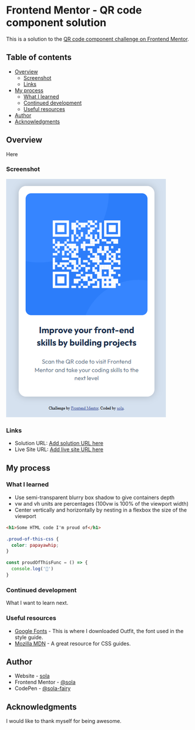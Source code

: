 # Frontend Mentor - QR code component solution

This is a solution to the [QR code component challenge on Frontend Mentor](https://www.frontendmentor.io/challenges/qr-code-component-iux_sIO_H). 

## Table of contents

- [Overview](#overview)
  - [Screenshot](#screenshot)
  - [Links](#links)
- [My process](#my-process)
  - [What I learned](#what-i-learned)
  - [Continued development](#continued-development)
  - [Useful resources](#useful-resources)
- [Author](#author)
- [Acknowledgments](#acknowledgments)

## Overview

Here

### Screenshot

![QR code screenshot](https://raw.githubusercontent.com/sola-fairy/qr-code/refs/heads/main/images/Screenshot%202025-09-05%20200312.png "QR Code Screenshot")

### Links

- Solution URL: [Add solution URL here](https://your-solution-url.com)
- Live Site URL: [Add live site URL here](https://your-live-site-url.com)

## My process

### What I learned

* Use semi-transparent blurry box shadow to give containers depth
* vw and vh units are percentages (100vw is 100% of the viewport width)
* Center vertically and horizontally by nesting in a flexbox the size of the viewport


```html
<h1>Some HTML code I'm proud of</h1>
```
```css
.proud-of-this-css {
  color: papayawhip;
}
```
```js
const proudOfThisFunc = () => {
  console.log('🎉')
}
```

### Continued development

What I want to learn next.

### Useful resources

- [Google Fonts](https://fonts.google.com) - This is where I downloaded Outfit, the font used in the style guide.
- [Mozilla MDN](https://developer.mozilla.org/en-US/docs/Web/CSS) - A great resource for CSS guides.

## Author

- Website - [sola](http://sola-fairy.garden)
- Frontend Mentor - [@sola](https://www.frontendmentor.io/profile/sola)
- CodePen - [@sola-fairy](codepen.io/sola-fairy)

## Acknowledgments

I would like to thank myself for being awesome.
